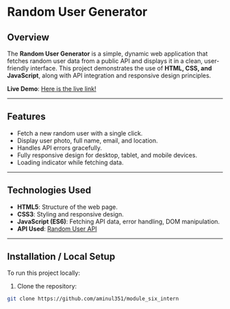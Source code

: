 # Random User Generator

## Overview
The **Random User Generator** is a simple, dynamic web application that fetches random user data from a public API and displays it in a clean, user-friendly interface. This project demonstrates the use of **HTML, CSS, and JavaScript**, along with API integration and responsive design principles.

**Live Demo**: [Here is the live link!](https://random-user-making.netlify.app/)

---


## Features
- Fetch a new random user with a single click.
- Display user photo, full name, email, and location.
- Handles API errors gracefully.
- Fully responsive design for desktop, tablet, and mobile devices.
- Loading indicator while fetching data.

---

## Technologies Used
- **HTML5**: Structure of the web page.
- **CSS3**: Styling and responsive design.
- **JavaScript (ES6)**: Fetching API data, error handling, DOM manipulation.
- **API Used**: [Random User API](https://randomuser.me/)

---

## Installation / Local Setup
To run this project locally:

1. Clone the repository:
```bash
git clone https://github.com/aminul351/module_six_intern
